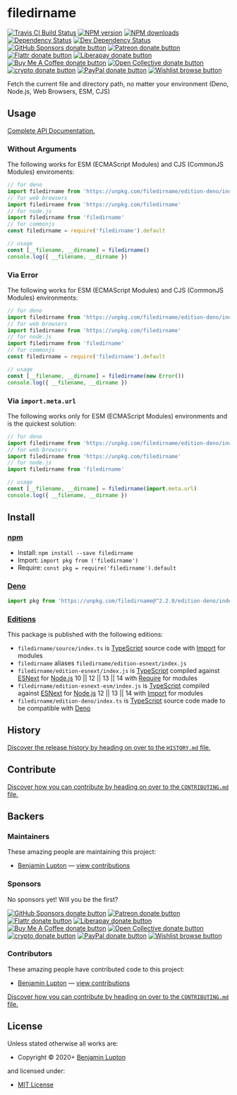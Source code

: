 <!-- TITLE/ -->

<h1>filedirname</h1>

<!-- /TITLE -->


<!-- BADGES/ -->

<span class="badge-travisci"><a href="http://travis-ci.com/bevry/filedirname" title="Check this project's build status on TravisCI"><img src="https://img.shields.io/travis/com/bevry/filedirname/master.svg" alt="Travis CI Build Status" /></a></span>
<span class="badge-npmversion"><a href="https://npmjs.org/package/filedirname" title="View this project on NPM"><img src="https://img.shields.io/npm/v/filedirname.svg" alt="NPM version" /></a></span>
<span class="badge-npmdownloads"><a href="https://npmjs.org/package/filedirname" title="View this project on NPM"><img src="https://img.shields.io/npm/dm/filedirname.svg" alt="NPM downloads" /></a></span>
<span class="badge-daviddm"><a href="https://david-dm.org/bevry/filedirname" title="View the status of this project's dependencies on DavidDM"><img src="https://img.shields.io/david/bevry/filedirname.svg" alt="Dependency Status" /></a></span>
<span class="badge-daviddmdev"><a href="https://david-dm.org/bevry/filedirname#info=devDependencies" title="View the status of this project's development dependencies on DavidDM"><img src="https://img.shields.io/david/dev/bevry/filedirname.svg" alt="Dev Dependency Status" /></a></span>
<br class="badge-separator" />
<span class="badge-githubsponsors"><a href="https://github.com/sponsors/balupton" title="Donate to this project using GitHub Sponsors"><img src="https://img.shields.io/badge/github-donate-yellow.svg" alt="GitHub Sponsors donate button" /></a></span>
<span class="badge-patreon"><a href="https://patreon.com/bevry" title="Donate to this project using Patreon"><img src="https://img.shields.io/badge/patreon-donate-yellow.svg" alt="Patreon donate button" /></a></span>
<span class="badge-flattr"><a href="https://flattr.com/profile/balupton" title="Donate to this project using Flattr"><img src="https://img.shields.io/badge/flattr-donate-yellow.svg" alt="Flattr donate button" /></a></span>
<span class="badge-liberapay"><a href="https://liberapay.com/bevry" title="Donate to this project using Liberapay"><img src="https://img.shields.io/badge/liberapay-donate-yellow.svg" alt="Liberapay donate button" /></a></span>
<span class="badge-buymeacoffee"><a href="https://buymeacoffee.com/balupton" title="Donate to this project using Buy Me A Coffee"><img src="https://img.shields.io/badge/buy%20me%20a%20coffee-donate-yellow.svg" alt="Buy Me A Coffee donate button" /></a></span>
<span class="badge-opencollective"><a href="https://opencollective.com/bevry" title="Donate to this project using Open Collective"><img src="https://img.shields.io/badge/open%20collective-donate-yellow.svg" alt="Open Collective donate button" /></a></span>
<span class="badge-crypto"><a href="https://bevry.me/crypto" title="Donate to this project using Cryptocurrency"><img src="https://img.shields.io/badge/crypto-donate-yellow.svg" alt="crypto donate button" /></a></span>
<span class="badge-paypal"><a href="https://bevry.me/paypal" title="Donate to this project using Paypal"><img src="https://img.shields.io/badge/paypal-donate-yellow.svg" alt="PayPal donate button" /></a></span>
<span class="badge-wishlist"><a href="https://bevry.me/wishlist" title="Buy an item on our wishlist for us"><img src="https://img.shields.io/badge/wishlist-donate-yellow.svg" alt="Wishlist browse button" /></a></span>

<!-- /BADGES -->


<!-- DESCRIPTION/ -->

Fetch the current file and directory path, no matter your environment (Deno, Node.js, Web Browsers, ESM, CJS)

<!-- /DESCRIPTION -->


## Usage

[Complete API Documentation.](http://master.filedirname.bevry.surge.sh/docs/globals.html)

### Without Arguments

The following works for ESM (ECMAScript Modules) and CJS (CommonJS Modules) enviroments:

```javascript
// for deno
import filedirname from 'https://unpkg.com/filedirname/edition-deno/index.ts'
// for web browsers
import filedirname from 'https://unpkg.com/filedirname'
// for node.js
import filedirname from 'filedirname'
// for commonjs
const filedirname = require('filedirname').default

// usage
const [__filename, __dirname] = filedirname()
console.log({ __filename, __dirname })
```

### Via Error

The following works for ESM (ECMAScript Modules) and CJS (CommonJS Modules) environments:

```javascript
// for deno
import filedirname from 'https://unpkg.com/filedirname/edition-deno/index.ts'
// for web browsers
import filedirname from 'https://unpkg.com/filedirname'
// for node.js
import filedirname from 'filedirname'
// for commonjs
const filedirname = require('filedirname').default

// usage
const [__filename, __dirname] = filedirname(new Error())
console.log({ __filename, __dirname })
```

### Via `import.meta.url`

The following works only for ESM (ECMAScript Modules) environments and is the quickest solution:

```javascript
// for deno
import filedirname from 'https://unpkg.com/filedirname/edition-deno/index.ts'
// for web browsers
import filedirname from 'https://unpkg.com/filedirname'
// for node.js
import filedirname from 'filedirname'

// usage
const [__filename, __dirname] = filedirname(import.meta.url)
console.log({ __filename, __dirname })
```

<!-- INSTALL/ -->

<h2>Install</h2>

<a href="https://npmjs.com" title="npm is a package manager for javascript"><h3>npm</h3></a>
<ul>
<li>Install: <code>npm install --save filedirname</code></li>
<li>Import: <code>import pkg from ('filedirname')</code></li>
<li>Require: <code>const pkg = require('filedirname').default</code></li>
</ul>

<a href="https://deno.land" title="Deno is a secure runtime for JavaScript and TypeScript, it is an alternative for Node.js"><h3>Deno</h3></a>

``` typescript
import pkg from 'https://unpkg.com/filedirname@^2.2.0/edition-deno/index.ts'
```

<h3><a href="https://editions.bevry.me" title="Editions are the best way to produce and consume packages you care about.">Editions</a></h3>

<p>This package is published with the following editions:</p>

<ul><li><code>filedirname/source/index.ts</code> is <a href="https://www.typescriptlang.org/" title="TypeScript is a typed superset of JavaScript that compiles to plain JavaScript. ">TypeScript</a> source code with <a href="https://babeljs.io/docs/learn-es2015/#modules" title="ECMAScript Modules">Import</a> for modules</li>
<li><code>filedirname</code> aliases <code>filedirname/edition-esnext/index.js</code></li>
<li><code>filedirname/edition-esnext/index.js</code> is <a href="https://www.typescriptlang.org/" title="TypeScript is a typed superset of JavaScript that compiles to plain JavaScript. ">TypeScript</a> compiled against <a href="https://en.wikipedia.org/wiki/ECMAScript#ES.Next" title="ECMAScript Next">ESNext</a> for <a href="https://nodejs.org" title="Node.js is a JavaScript runtime built on Chrome's V8 JavaScript engine">Node.js</a> 10 || 12 || 13 || 14 with <a href="https://nodejs.org/dist/latest-v5.x/docs/api/modules.html" title="Node/CJS Modules">Require</a> for modules</li>
<li><code>filedirname/edition-esnext-esm/index.js</code> is <a href="https://www.typescriptlang.org/" title="TypeScript is a typed superset of JavaScript that compiles to plain JavaScript. ">TypeScript</a> compiled against <a href="https://en.wikipedia.org/wiki/ECMAScript#ES.Next" title="ECMAScript Next">ESNext</a> for <a href="https://nodejs.org" title="Node.js is a JavaScript runtime built on Chrome's V8 JavaScript engine">Node.js</a> 12 || 13 || 14 with <a href="https://babeljs.io/docs/learn-es2015/#modules" title="ECMAScript Modules">Import</a> for modules</li>
<li><code>filedirname/edition-deno/index.ts</code> is <a href="https://www.typescriptlang.org/" title="TypeScript is a typed superset of JavaScript that compiles to plain JavaScript. ">TypeScript</a> source code made to be compatible with <a href="https://deno.land" title="Deno is a secure runtime for JavaScript and TypeScript, it is an alternative to Node.js">Deno</a></li></ul>

<!-- /INSTALL -->


<!-- HISTORY/ -->

<h2>History</h2>

<a href="https://github.com/bevry/filedirname/blob/master/HISTORY.md#files">Discover the release history by heading on over to the <code>HISTORY.md</code> file.</a>

<!-- /HISTORY -->


<!-- CONTRIBUTE/ -->

<h2>Contribute</h2>

<a href="https://github.com/bevry/filedirname/blob/master/CONTRIBUTING.md#files">Discover how you can contribute by heading on over to the <code>CONTRIBUTING.md</code> file.</a>

<!-- /CONTRIBUTE -->


<!-- BACKERS/ -->

<h2>Backers</h2>

<h3>Maintainers</h3>

These amazing people are maintaining this project:

<ul><li><a href="https://balupton.com">Benjamin Lupton</a> — <a href="https://github.com/bevry/filedirname/commits?author=balupton" title="View the GitHub contributions of Benjamin Lupton on repository bevry/filedirname">view contributions</a></li></ul>

<h3>Sponsors</h3>

No sponsors yet! Will you be the first?

<span class="badge-githubsponsors"><a href="https://github.com/sponsors/balupton" title="Donate to this project using GitHub Sponsors"><img src="https://img.shields.io/badge/github-donate-yellow.svg" alt="GitHub Sponsors donate button" /></a></span>
<span class="badge-patreon"><a href="https://patreon.com/bevry" title="Donate to this project using Patreon"><img src="https://img.shields.io/badge/patreon-donate-yellow.svg" alt="Patreon donate button" /></a></span>
<span class="badge-flattr"><a href="https://flattr.com/profile/balupton" title="Donate to this project using Flattr"><img src="https://img.shields.io/badge/flattr-donate-yellow.svg" alt="Flattr donate button" /></a></span>
<span class="badge-liberapay"><a href="https://liberapay.com/bevry" title="Donate to this project using Liberapay"><img src="https://img.shields.io/badge/liberapay-donate-yellow.svg" alt="Liberapay donate button" /></a></span>
<span class="badge-buymeacoffee"><a href="https://buymeacoffee.com/balupton" title="Donate to this project using Buy Me A Coffee"><img src="https://img.shields.io/badge/buy%20me%20a%20coffee-donate-yellow.svg" alt="Buy Me A Coffee donate button" /></a></span>
<span class="badge-opencollective"><a href="https://opencollective.com/bevry" title="Donate to this project using Open Collective"><img src="https://img.shields.io/badge/open%20collective-donate-yellow.svg" alt="Open Collective donate button" /></a></span>
<span class="badge-crypto"><a href="https://bevry.me/crypto" title="Donate to this project using Cryptocurrency"><img src="https://img.shields.io/badge/crypto-donate-yellow.svg" alt="crypto donate button" /></a></span>
<span class="badge-paypal"><a href="https://bevry.me/paypal" title="Donate to this project using Paypal"><img src="https://img.shields.io/badge/paypal-donate-yellow.svg" alt="PayPal donate button" /></a></span>
<span class="badge-wishlist"><a href="https://bevry.me/wishlist" title="Buy an item on our wishlist for us"><img src="https://img.shields.io/badge/wishlist-donate-yellow.svg" alt="Wishlist browse button" /></a></span>

<h3>Contributors</h3>

These amazing people have contributed code to this project:

<ul><li><a href="https://balupton.com">Benjamin Lupton</a> — <a href="https://github.com/bevry/filedirname/commits?author=balupton" title="View the GitHub contributions of Benjamin Lupton on repository bevry/filedirname">view contributions</a></li></ul>

<a href="https://github.com/bevry/filedirname/blob/master/CONTRIBUTING.md#files">Discover how you can contribute by heading on over to the <code>CONTRIBUTING.md</code> file.</a>

<!-- /BACKERS -->


<!-- LICENSE/ -->

<h2>License</h2>

Unless stated otherwise all works are:

<ul><li>Copyright &copy; 2020+ <a href="https://balupton.com">Benjamin Lupton</a></li></ul>

and licensed under:

<ul><li><a href="http://spdx.org/licenses/MIT.html">MIT License</a></li></ul>

<!-- /LICENSE -->
